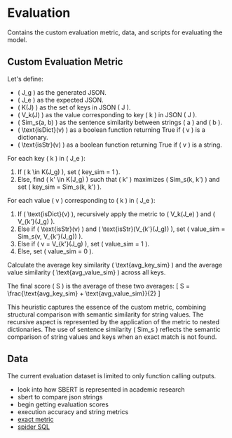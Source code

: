# Evaluation
Contains the custom evaluation metric, data, and scripts for evaluating the model.

## Custom Evaluation Metric
Let's define:
- \( J_g \) as the generated JSON.
- \( J_e \) as the expected JSON.
- \( K(J) \) as the set of keys in JSON \( J \).
- \( V_k(J) \) as the value corresponding to key \( k \) in JSON \( J \).
- \( Sim_s(a, b) \) as the sentence similarity between strings \( a \) and \( b \).
- \( \text{isDict}(v) \) as a boolean function returning True if \( v \) is a dictionary.
- \( \text{isStr}(v) \) as a boolean function returning True if \( v \) is a string.

For each key \( k \) in \( J_e \):
1. If \( k \in K(J_g) \), set \( key\_sim = 1 \).
2. Else, find \( k' \in K(J_g) \) such that \( k' \) maximizes \( Sim_s(k, k') \) and set \( key\_sim = Sim_s(k, k') \).

For each value \( v \) corresponding to \( k \) in \( J_e \):
1. If \( \text{isDict}(v) \), recursively apply the metric to \( V_k(J_e) \) and \( V_{k'}(J_g) \).
2. Else if \( \text{isStr}(v) \) and \( \text{isStr}(V_{k'}(J_g)) \), set \( value\_sim = Sim_s(v, V_{k'}(J_g)) \).
3. Else if \( v = V_{k'}(J_g) \), set \( value\_sim = 1 \).
4. Else, set \( value\_sim = 0 \).

Calculate the average key similarity \( \text{avg\_key\_sim} \) and the average value similarity \( \text{avg\_value\_sim} \) across all keys.

The final score \( S \) is the average of these two averages:
\[ S = \frac{\text{avg\_key\_sim} + \text{avg\_value\_sim}}{2} \]

This heuristic captures the essence of the custom metric, combining structural comparison with semantic similarity for string values. The recursive aspect is represented by the application of the metric to nested dictionaries. The use of sentence similarity \( Sim_s \) reflects the semantic comparison of string values and keys when an exact match is not found.

## Data
The current evaluation dataset is limited to only function calling outputs.

- look into how SBERT is represented in academic research
- sbert to compare json strings
- begin getting evaluation scores
- execution accuracy and string metrics
- [exact metric](https://arxiv.org/pdf/1711.04436.pdf)
- [spider SQL](https://arxiv.org/pdf/1809.08887.pdf#page=11&zoom=100,403,339)